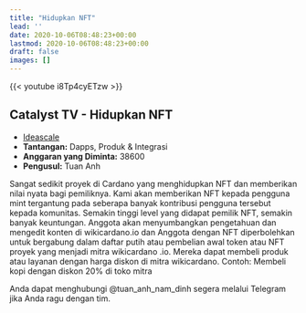 ```yaml
---
title: "Hidupkan NFT"
lead: ''
date: 2020-10-06T08:48:23+00:00
lastmod: 2020-10-06T08:48:23+00:00
draft: false
images: []
---
```


{{<  youtube i8Tp4cyETzw >}}

## Catalyst TV - Hidupkan NFT

- [Ideascale](https://cardano.ideascale.com/c/idea/418505)
- **Tantangan:** Dapps, Produk &amp; Integrasi
- **Anggaran yang Diminta:** 38600
- **Pengusul:** Tuan Anh

Sangat sedikit proyek di Cardano yang menghidupkan NFT dan memberikan nilai nyata bagi pemiliknya. Kami akan memberikan NFT kepada pengguna mint tergantung pada seberapa banyak kontribusi pengguna tersebut kepada komunitas. Semakin tinggi level yang didapat pemilik NFT, semakin banyak keuntungan. Anggota akan menyumbangkan pengetahuan dan mengedit konten di wikicardano.io dan Anggota dengan NFT diperbolehkan untuk bergabung dalam daftar putih atau pembelian awal token atau NFT proyek yang menjadi mitra wikicardano .io. Mereka dapat membeli produk atau layanan dengan harga diskon di mitra wikicardano. Contoh: Membeli kopi dengan diskon 20% di toko mitra

Anda dapat menghubungi @tuan_anh_nam_dinh segera melalui Telegram jika Anda ragu dengan tim.
